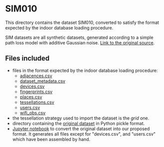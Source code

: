 # SIM010

This directory contains the dataset SIM010, converted to satisfy the format expected by the indoor database loading procedure.

SIM datasets are all synthetic datasets, generated according to a simple path loss model with additive Gaussian noise. [Link to the original source](https://www.mdpi.com/1424-8220/17/12/2736).

## Files included

* files in the format expected by the indoor database loading procedure:
  * [adjacences.csv](https://github.com/dslab-uniud/Database-indoor/blob/main/Datasets/converted_datasets/SIM010/adjacences.csv)
  * [dataset_metadata.csv](https://github.com/dslab-uniud/Database-indoor/blob/main/Datasets/converted_datasets/SIM010/dataset_metadata.csv)
  * [devices.csv](https://github.com/dslab-uniud/Database-indoor/blob/main/Datasets/converted_datasets/SIM010/devices.csv)
  * [fingerprints.csv](https://github.com/dslab-uniud/Database-indoor/blob/main/Datasets/converted_datasets/SIM010/fingerprints.csv)
  * [places.csv](https://github.com/dslab-uniud/Database-indoor/blob/main/Datasets/converted_datasets/SIM010/places.csv)
  * [tessellations.csv](https://github.com/dslab-uniud/Database-indoor/blob/main/Datasets/converted_datasets/SIM010/tessellations.csv)
  * [users.csv](https://github.com/dslab-uniud/Database-indoor/blob/main/Datasets/converted_datasets/SIM010/users.csv)
  * [wifi_obs.csv](https://github.com/dslab-uniud/Database-indoor/blob/main/Datasets/converted_datasets/SIM010/wifi_obs.csv)
* the tessellation strategy used to import the dataset is the _grid_ one.
* directory containing the [original dataset](https://github.com/dslab-uniud/Database-indoor/blob/main/Datasets/raw_datasets/SIM/SIM010/) in Python pickle format.
* [Jupyter notebook](https://github.com/dslab-uniud/Database-indoor/blob/main/Datasets/sim_convert.ipynb) to convert the original dataset into our proposed format. It generates all files except for "devices.csv", and "users.csv" which have been assembled by hand.
